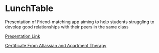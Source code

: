 # LunchTable
 Presentation of Friend-matching app aiming to help students struggling to develop good relationships with their peers in the same class
 
 [Presentation Link](https://github.com/ahmedaalsubai/LunchTable/files/7025818/AOT_PM_Presentation.pdf)
 
 [Certificate From Atlassian and Apartment Therapy](https://github.com/ahmedaalsubai/LunchTable/files/7025819/Ahmed.Certificate.2.pdf)

